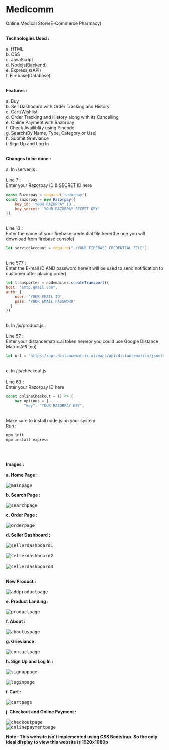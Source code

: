 # Medicomm

Online Medical Store(E-Commerce Pharmacy)
<br>
<br>

**Technologies Used :**<br><br>
a. HTML<br>
b. CSS<br>
c. JavaScript<br>
d. Nodejs(Backend)<br>
e. Expressjs(API)<br>
f. Firebase(Database)
<br>
<br>

**Features :**<br><br>
a. Buy<br>
b. Sell Dashboard with Order Tracking and History<br>
c. Cart/Wishlist<br>
d. Order Tracking and History along with its Cancelling<br>
e. Online Payment with Razorpay<br>
f. Check Availiblity using Pincode<br>
g. Search(By Name, Type, Category or Use)<br>
h. Submit Grieviance<br>
i. Sign Up and Log In
<br>
<br>

**Changes to be done :**<br><br>
a. In /server.js :<br><br>
Line 7 : <br>
Enter your Razorpay ID & SECRET ID here<br>
```javascript
const Razorpay = require('razorpay')
const razorpay = new Razorpay({
    key_id: 'YOUR RAZORPAY ID',
    key_secret: 'YOUR RAZORPAY SECRET KEY'
})
```
<br>Line 13 : <br>
Enter the name of your firebase credential file here(the one you will download from firebase console)<br>
```javascript
let serviceAccount = require("./YOUR FIREBASE CREDENTIAL FILE");
```
<br>Line 577 : <br>
Enter the E-mail ID AND password here(it will be used to send notification to customer after placing order)<br>
```javascript
let transporter = nodemailer.createTransport({
host: "smtp.gmail.com",
auth: {
    user: 'YOUR EMAIL ID',
    pass: 'YOUR EMAIL PASSWORD'
  }
})
```
<br>b. In /js/product.js :
<br><br>Line 57 :
<br>Enter your distancematrix.ai token here(or you could use Google Distance Matrix API too)
```javascript
let url = "https://api.distancematrix.ai/maps/api/distancematrix/json?origins=${sellerPin}&destinations=${userPin}&departure_time=now&key=YOUR TOKEN ID";
```
<br>c. In /js/checkout.js
<br><br>Line 63 :
<br>Enter your Razorpay ID here
```javascript
const onlineCheckout = () => {
    var options = {
        "key": "YOUR RAZORPAY KEY",
```
<br>Make sure to install node.js on your system
<br>Run :
```javascript
npm init 
npm install express
```
<br><br>

**Images :**<br><br>
**a. Home Page :**<br><br>
<kbd>
![mainpage](https://user-images.githubusercontent.com/92728787/213473781-ada15585-fc68-41ae-bd5f-223312995798.png)
</kbd>
<br>

**b. Search Page :**<br><br>
<kbd>
![searchpage](https://user-images.githubusercontent.com/92728787/213467715-b503f450-02a0-4eb1-b5b6-4f1ac306ddc7.png)
</kbd>
<br>

**c. Order Page :**<br><br>
<kbd>
![orderpage](https://user-images.githubusercontent.com/92728787/213467821-59f9ebad-8a9a-48d0-801a-d8c452aa0e80.png)
</kbd>
<br>

**d. Seller Dashboard :**<br><br>
<kbd>
![sellerdashboard1](https://user-images.githubusercontent.com/92728787/213467967-11a91cda-6bea-4884-b094-950022ddcd1d.png)<br>
</kbd>
<br>
<kbd>
![sellerdashboard2](https://user-images.githubusercontent.com/92728787/213476767-88dd6684-f9dc-4525-b763-6879880348c5.png)<br>
</kbd>
<br>
<kbd>
![sellerdashboard3](https://user-images.githubusercontent.com/92728787/213476840-6f4a35ea-6db8-4e8a-a320-232cb7c7c84c.png)<br>
</kbd>
<br>

**New Product :**<br><br>
<kbd>
![addproductpage](https://user-images.githubusercontent.com/92728787/213468113-4951938f-006c-426f-85d3-2e176677b94c.png)
<kbd>
<br>

**e. Product Landing :**<br><br>
<kbd>
![productpage](https://user-images.githubusercontent.com/92728787/213469881-baf4121c-cb6f-492d-856f-9e20a5f990f3.png)
</kbd>
<br>

**f. About :**<br><br>
<kbd>
![aboutuspage](https://user-images.githubusercontent.com/92728787/213468179-1f6e29ff-bdee-4a61-b79c-554018e9c46c.png)
</kbd>
<br>

**g. Grieviance :**<br><br>
<kbd>
![contactpage](https://user-images.githubusercontent.com/92728787/213468314-95368d89-3ac9-4632-a500-50a236801f13.png)
</kbd>
<br>

**h. Sign Up and Log In :**<br><br>
<kbd>
![signuppage](https://user-images.githubusercontent.com/92728787/213468410-cd43e13e-d895-480b-b636-61038c33af55.png)<br>
</kbd>
<br>
<kbd>
![loginpage](https://user-images.githubusercontent.com/92728787/213468445-773e4e71-6704-41bc-a293-21b15500842f.png)
</kbd>
<br>

**i. Cart :**<br><br>
<kbd>
![cartpage](https://user-images.githubusercontent.com/92728787/213468519-40219b6e-7ac5-4b27-9bea-ba6790260120.png)
</kbd>
<br>

**j. Checkout and Online Payment :**<br><br>
<kbd>
![checkoutpage](https://user-images.githubusercontent.com/92728787/213468614-a5636c99-cc80-4910-91ef-47ffe4177138.png)<br>
![onlinepaymentpage](https://user-images.githubusercontent.com/92728787/213468648-4b3ab7eb-65df-4699-a94e-d8ef5495e44a.png)
</kbd>
<br>

**Note : This website isn't implemented using CSS Bootstrap.
        So the only ideal display to view this website is 1920x1080p**
       

